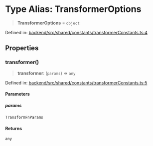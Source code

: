 # Type Alias: TransformerOptions

> **TransformerOptions** = `object`

Defined in: [backend/src/shared/constants/transformerConstants.ts:4](https://github.com/continuousactivelearning/cal/blob/5ae0447098795fdcf3a415f0360ebe51565b6949/backend/src/shared/constants/transformerConstants.ts#L4)

## Properties

### transformer()

> **transformer**: (`params`) => `any`

Defined in: [backend/src/shared/constants/transformerConstants.ts:5](https://github.com/continuousactivelearning/cal/blob/5ae0447098795fdcf3a415f0360ebe51565b6949/backend/src/shared/constants/transformerConstants.ts#L5)

#### Parameters

##### params

`TransformFnParams`

#### Returns

`any`
